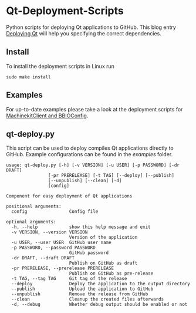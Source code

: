 Qt-Deployment-Scripts
=====================

Python scripts for deploying Qt applications to GitHub. This blog entry [Deploying Qt](http://www.tripleboot.org/?p=138) will help you specifying the correct dependencies.

## Install
To install the deployment scripts in Linux run

    sudo make install

## Examples
For up-to-date examples please take a look at the deployment scripts for [MachinekitClient and BBIOConfig](https://github.com/machinekoder/deployment-scripts).

## qt-deploy.py
This script can be used to deploy compiles Qt applications directly to GitHub. Example configurations can be found in the *examples* folder.

    usage: qt-deploy.py [-h] [-v VERSION] [-u USER] [-p PASSWORD] [-dr DRAFT]
                    [-pr PRERELEASE] [-t TAG] [--deploy] [--publish]
                    [--unpublish] [--clean] [-d]
                    [config]

    Component for easy deployment of Qt applications
    
    positional arguments:
      config                Config file
    
    optional arguments:
      -h, --help            show this help message and exit
      -v VERSION, --version VERSION
                            Version of the application
      -u USER, --user USER  GitHub user name
      -p PASSWORD, --password PASSWORD
                            GitHub password
      -dr DRAFT, --draft DRAFT
                            Publish on GitHub as draft
      -pr PRERELEASE, --prerelease PRERELEASE
                            Publish on GitHub as pre-release
      -t TAG, --tag TAG     Git tag of the release
      --deploy              Deploy the application to the output directory
      --publish             Upload the application to GitHub
      --unpublish           Remove the release from GitHub
      --clean               Cleanup the created files afterwards
      -d, --debug           Whether debug output should be enabled or not
